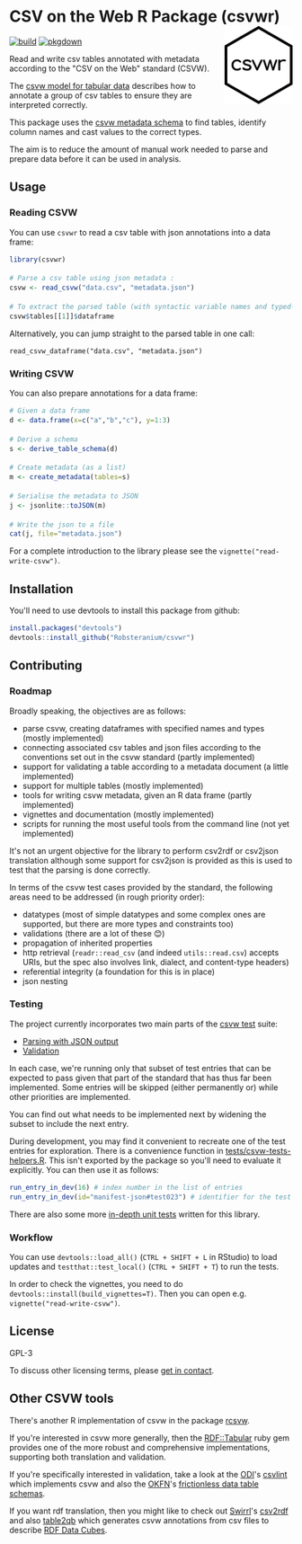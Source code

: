 # CSV on the Web R Package (csvwr) <img src="man/figures/logo.png" align="right" height="139" />

[![build](https://github.com/Robsteranium/csvwr/actions/workflows/r.yml/badge.svg)](https://github.com/Robsteranium/csvwr/actions/workflows/r.yml)
[![pkgdown](https://github.com/Robsteranium/csvwr/actions/workflows/pkgdown.yml/badge.svg)](https://github.com/Robsteranium/csvwr/actions/workflows/pkgdown.yml)

Read and write csv tables annotated with metadata according to the "CSV on the Web" standard (CSVW).

The [csvw model for tabular data](https://w3c.github.io/csvw/syntax/) describes how to annotate a group of csv tables to ensure they are interpreted correctly.

This package uses the [csvw metadata schema](https://w3c.github.io/csvw/metadata/) to find tables, identify column names and cast values to the correct types.

The aim is to reduce the amount of manual work needed to parse and prepare data before it can be used in analysis.


## Usage

### Reading CSVW

You can use `csvwr` to read a csv table with json annotations into a data frame:

```r
library(csvwr)

# Parse a csv table using json metadata :
csvw <- read_csvw("data.csv", "metadata.json")

# To extract the parsed table (with syntactic variable names and typed-columns):
csvw$tables[[1]]$dataframe
```

Alternatively, you can jump straight to the parsed table in one call:

```
read_csvw_dataframe("data.csv", "metadata.json")
```

### Writing CSVW

You can also prepare annotations for a data frame:

```r
# Given a data frame
d <- data.frame(x=c("a","b","c"), y=1:3)

# Derive a schema
s <- derive_table_schema(d)

# Create metadata (as a list)
m <- create_metadata(tables=s)

# Serialise the metadata to JSON
j <- jsonlite::toJSON(m)

# Write the json to a file
cat(j, file="metadata.json")
```

For a complete introduction to the library please see the `vignette("read-write-csvw")`.


## Installation

You'll need to use devtools to install this package from github:

```r
install.packages("devtools")
devtools::install_github("Robsteranium/csvwr")
```

## Contributing

### Roadmap

Broadly speaking, the objectives are as follows:

- parse csvw, creating dataframes with specified names and types (mostly implemented)
- connecting associated csv tables and json files according to the conventions set out in the csvw standard (partly implemented)
- support for validating a table according to a metadata document (a little implemented)
- support for multiple tables (mostly implemented)
- tools for writing csvw metadata, given an R data frame (partly implemented)
- vignettes and documentation (mostly implemented)
- scripts for running the most useful tools from the command line (not yet implemented)

It's not an urgent objective for the library to perform csv2rdf or csv2json translation although some support for csv2json is provided as this is used to test that the parsing is done correctly.

In terms of the csvw test cases provided by the standard, the following areas need to be addressed (in rough priority order):

- datatypes (most of simple datatypes and some complex ones are supported, but there are more types and constraints too)
- validations (there are a lot of these 😊)
- propagation of inherited properties
- http retrieval (`readr::read_csv` (and indeed `utils::read.csv`) accepts URIs, but the spec also involves link, dialect, and content-type headers)
- referential integrity (a foundation for this is in place)
- json nesting

### Testing

The project currently incorporates two main parts of the [csvw test](https://w3c.github.io/csvw/tests/) suite:

- [Parsing with JSON output](https://github.com/Robsteranium/csvwr/blob/master/tests/testthat/test-csvw-parsing-json.R)
- [Validation](https://github.com/Robsteranium/csvwr/blob/master/tests/testthat/test-csvw-validation.R)

In each case, we're running only that subset of test entries that can be expected to pass given that part of the standard that has thus far been implemented. Some entries will be skipped (either permanently or) while other priorities are implemented.

You can find out what needs to be implemented next by widening the subset to include the next entry.

During development, you may find it convenient to recreate one of the test entries for exploration. There is a convenience function in [tests/csvw-tests-helpers.R](https://github.com/Robsteranium/csvwr/blob/master/tests/csvw-tests-helpers.R). This isn't exported by the package so you'll need to evaluate it explicitly. You can then use it as follows:

```r
run_entry_in_dev(16) # index number in the list of entries
run_entry_in_dev(id="manifest-json#test023") # identifier for the test
```

There are also some more [in-depth unit tests](https://github.com/Robsteranium/csvwr/blob/master/tests/testthat/test-parsing.R) written for this library.

### Workflow

You can use `devtools::load_all()` (`CTRL + SHIFT + L` in RStudio) to load updates and `testthat::test_local()` (`CTRL + SHIFT + T`) to run the tests.

In order to check the vignettes, you need to do `devtools::install(build_vignettes=T)`. Then you can open e.g. `vignette("read-write-csvw")`.

## License

GPL-3

To discuss other licensing terms, please [get in contact](mailto:csvw@infonomics.ltd.uk).

## Other CSVW tools

There's another R implementation of csvw in the package [rcsvw](https://github.com/davideceolin/rcsvw).

If you're interested in csvw more generally, then the [RDF::Tabular](https://github.com/ruby-rdf/rdf-tabular/) ruby gem provides one of the more robust and comprehensive implementations, supporting both translation and validation.

If you're specifically interested in validation, take a look at the [ODI](https://theodi.org/)'s [csvlint](https://github.com/Data-Liberation-Front/csvlint.rb) which implements csvw and also the [OKFN](https://okfn.org/)'s [frictionless data table schemas](https://specs.frictionlessdata.io/).

If you want rdf translation, then you might like to check out [Swirrl](https://www.swirrl.com/)'s [csv2rdf](https://github.com/Swirrl/csv2rdf/) and also [table2qb](https://github.com/swirrl/table2qb) which generates csvw annotations from csv files to describe [RDF Data Cubes](https://www.w3.org/TR/vocab-data-cube/).
